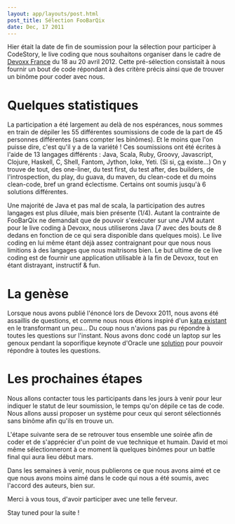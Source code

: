 ```yaml
---
layout: app/layouts/post.html
post_title: Sélection FooBarQix
date: Dec, 17 2011
---
```


Hier était la date de fin de soumission pour la sélection pour participer à CodeStory, le live coding que nous souhaitons organiser dans le cadre de [Devoxx France](http://devoxx.com/display/FR12) du 18 au 20 avril 2012.
Cette pré-sélection consistait à nous fournir un bout de code répondant à des critère précis ainsi que de trouver un binôme pour coder avec nous.

Quelques statistiques
=========================

La participation a été largement au delà de nos espérances, nous sommes en train de dépiler les 55 différentes soumissions de code de la part de 45 personnes différentes (sans compter les binômes). Et le moins que l'on puisse dire, c'est qu'il y a de la variété ! Ces soumissions ont été écrites à l'aide de 13 langages différents : Java, Scala, Ruby, Groovy, Javascript, Clojure, Haskell, C, Shell, Fantom, Jython, Ioke, Yeti. (Si si, [ça](http://mth.github.com/yeti/) existe...) On y trouve de tout, des one-liner, du test first, du test after, des builders, de l'introspection, du play, du guava, du maven, du clean-code et du moins clean-code, bref un grand éclectisme. Certains ont soumis jusqu'à 6 solutions différentes.

Une majorité de Java et pas mal de scala, la participation des autres langages est plus diluée, mais bien présente (1/4). Autant la contrainte de FooBarQix ne demandait que de pouvoir s'exécuter sur une JVM autant pour le live coding à Devoxx, nous utiliserons Java (7 avec des bouts de 8 dedans en fonction de ce qui sera disponible dans quelques mois). Le live coding en lui même étant déjà assez contraignant pour que nous nous limitions à des langages que nous maitrisons bien. Le but ultime de ce live coding est de fournir une application utilisable à la fin de Devoxx, tout en étant distrayant, instructif & fun.

<script type="text/javascript" src="//ajax.googleapis.com/ajax/static/modules/gviz/1.0/chart.js"> {"dataSourceUrl":"//docs.google.com/a/morlhon.net/spreadsheet/tq?key=0Alr12p0nBBordEhMdnFiaVN6YWZZTVR6ZXFfUjhRUGc&transpose=0&headers=0&range=A5%3AB7&gid=1&pub=1","options":{"vAxes":[{"viewWindowMode":"pretty","viewWindow":{}},{"viewWindowMode":"pretty","viewWindow":{}}],"title":"Langages","backgroundColor":"#FFFFFF","legend":"right","colors":["#38761d","#f1c232","#cc0000","#3d85c6","#990099","#0099C6","#DD4477","#66AA00","#B82E2E","#316395","#994499","#22AA99","#AAAA11","#6633CC","#E67300","#8B0707","#651067","#329262","#5574A6","#3B3EAC","#B77322","#16D620","#B91383","#F4359E","#9C5935","#A9C413","#2A778D","#668D1C","#BEA413","#0C5922","#743411"],"is3D":true,"hasLabelsColumn":true,"hAxis":{"maxAlternations":1},"width":565,"height":376},"state":{},"view":"{\"columns\":[0,1]}","chartType":"PieChart","chartName":"Graphique 1"} </script>

La genèse
=========================

Lorsque nous avons publié l'énoncé lors de Devoxx 2011, nous avons été assaillis de questions, et comme nous nous étions inspiré d'un [kata existant](https://github.com/jeanlaurent/fizzbuzz-kata) en le transformant un peu... Du coup nous n'avions pas pu répondre à toutes les questions sur l'instant. Nous avons donc codé un laptop sur les genoux pendant la soporifique keynote d'Oracle une [solution](https://github.com/jeanlaurent/FooBarQix) pour pouvoir répondre à toutes les questions.

Les prochaines étapes
=========================

Nous allons contacter tous les participants dans les jours à venir pour leur indiquer le statut de leur soumission, le temps qu'on dépile ce tas de code. Nous allons aussi proposer un système pour ceux qui seront sélectionnés sans binôme afin qu'ils en trouve un. 

L'étape suivante sera de se retrouver tous ensemble une soirée afin de coder et de s'apprécier d'un point de vue technique et humain. David et moi même sélectionneront à ce moment là quelques binômes pour un battle final qui aura lieu début mars.

Dans les semaines à venir, nous publierons ce que nous avons aimé et ce que nous avons moins aimé dans le code qui nous a été soumis, avec l'accord des auteurs, bien sur.

Merci à vous tous, d'avoir participer avec une telle ferveur.

Stay tuned pour la suite !